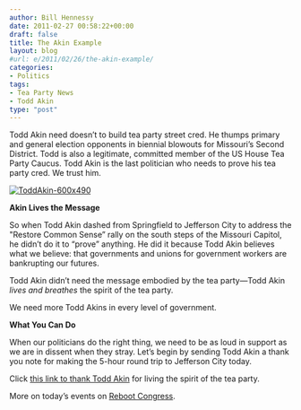 ```yaml
---
author: Bill Hennessy
date: 2011-02-27 00:58:22+00:00
draft: false
title: The Akin Example
layout: blog
#url: e/2011/02/26/the-akin-example/
categories:
- Politics
tags:
- Tea Party News
- Todd Akin
type: "post"
---
```


Todd Akin need doesn’t to build tea party street cred. He thumps primary and general election opponents in biennial blowouts for Missouri’s Second District. Todd is also a legitimate, committed member of the US House Tea Party Caucus. Todd Akin is the last politician who needs to prove his tea party cred. We trust him.

 

[![ToddAkin-600x490](https://hennessysview.com/wp-content/uploads/2011/02/ToddAkin-600x490_thumb.png)
](https://hennessysview.com/wp-content/uploads/2011/02/ToddAkin-600x490.png)

 

**Akin Lives the Message**

 

So when Todd Akin dashed from Springfield to Jefferson City to address the "Restore Common Sense” rally on the south steps of the Missouri Capitol, he didn’t do it to “prove” anything. He did it because Todd Akin believes what we believe: that governments and unions for government workers are bankrupting our futures. 

 

Todd Akin didn’t need the message embodied by the tea party—Todd Akin _lives and breathes_ the spirit of the tea party.

 

We need more Todd Akins in every level of government. 

 

**What You Can Do**

 

When our politicians do the right thing, we need to be as loud in support as we are in dissent when they stray. Let’s begin by sending Todd Akin a thank you note for making the 5-hour round trip to Jefferson City today.

 

Click [this link to thank Todd Akin](https://forms.house.gov/akin/webforms/issue_subscribe.htm) for living the spirit of the tea party.

 

 

More on today’s events on [Reboot Congress](https://rebootcongress.blogspot.com/2011/02/photos-from-jeff-city-teaparty.html?utm_source=feedburner&utm_medium=feed&utm_campaign=Feed:+RebootCongress+(Reboot+Congress)). 
